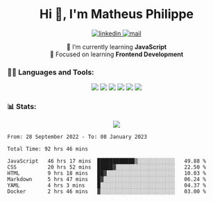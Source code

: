 
<h1 align="center">Hi 👋, I'm Matheus Philippe</h1>
<p align="center">
  <a href="https://www.linkedin.com/in/matheusphilippe-" target="_blank" rel="noopener noreferrer">
    <img alt="linkedin" src="https://img.shields.io/static/v1?label=&message=Linkedin&color=blue&logo=linkedin&style=for-the-badge" /> </a>
 
  <a href="mailto:matheus.philippe2002@gmail.com">
    <img alt="mail" src="https://img.shields.io/badge/Gmail-D14836?style=for-the-badge&logo=gmail&logoColor=white" /> </a>
 <div align='center'>
  🌱 I’m currently learning <strong>JavaScript</strong><br>
  📖 Focused on learning <strong>Frontend Development</strong>
</div>

   
</p>



<h3 align="left">🧑‍💻 Languages and Tools:</h3>

<p align="center">
  <img src="https://img.shields.io/badge/HTML5-E34F26?style=for-the-badge&logo=html5&logoColor=white" />
  <img src="https://img.shields.io/badge/CSS3-1572B6?style=for-the-badge&logo=css3&logoColor=white" />
  <img src="https://img.shields.io/badge/JavaScript-323330?style=for-the-badge&logo=javascript&logoColor=F7DF1E" /> 
  <img src="https://img.shields.io/badge/Git-F05032?style=for-the-badge&logo=git&logoColor=white" />
  <img src="https://img.shields.io/badge/Linux-FCC624?style=for-the-badge&logo=linux&logoColor=black" />
  <img src="https://img.shields.io/badge/VSCode-0078D4?style=for-the-badge&logo=visual%20studio%20code&logoColor=white" />
  
</p>

<h3 align="left"> 📊 Stats: </h3>

<p align="center">
  <img src="https://github-readme-stats.vercel.app/api/top-langs?username=mph7&show_icons=true&theme=tokyonight&hide_border=true&locale=en&langs_count=6&layout=compact" /> 



<!--START_SECTION:waka-->

```text
From: 28 September 2022 - To: 08 January 2023

Total Time: 92 hrs 46 mins

JavaScript   46 hrs 17 mins  ████████████▒░░░░░░░░░░░░   49.88 %
CSS          20 hrs 52 mins  █████▓░░░░░░░░░░░░░░░░░░░   22.50 %
HTML         9 hrs 18 mins   ██▓░░░░░░░░░░░░░░░░░░░░░░   10.03 %
Markdown     5 hrs 47 mins   █▓░░░░░░░░░░░░░░░░░░░░░░░   06.24 %
YAML         4 hrs 3 mins    █░░░░░░░░░░░░░░░░░░░░░░░░   04.37 %
Docker       2 hrs 46 mins   ▓░░░░░░░░░░░░░░░░░░░░░░░░   03.00 %
```

<!--END_SECTION:waka-->
</p>

